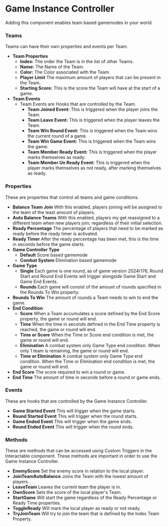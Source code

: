 # Game Instance Controller <div class="whitelisted" data-list="W"></div>
Adding this component enables team based gamemodes in your world.

### Teams
Teams can have their own properties and events per Team. 
+ **Team Properties**
  - **Index:** The order the Team is in the list of other Teams.
  - **Name:** The Name of the Team.
  - **Color:** The Color associated with the Team.
  - **Player Limit** The maximum amount of players that can be present in the Team.
  - **Starting Score:** This is the score the Team will have at the start of a game.
+ **Team Events**
  - Team Events are Hooks that are controlled by the Team.
    * **Team Joined Event:** This is triggered when the player joins the Team.
    * **Team Leave Event:** This is triggered when the player leaves the Team.
    * **Team Win Round Event:** This is triggered when the Team wins the current round of a game.
    * **Team Win Game Event:** This is triggered when the Team wins the game.
    * **Team Member Ready Event:** This is triggered when the player marks themselves as ready.
    * **Team Member Un Ready Event:** This is triggered when the player marks themselves as not ready, after marking themselves as ready.
   
### Properties
These are properties that control all teams and game conditions.

+ **Balance Team Join** With this enabled, players joining will be assigned to the team of the least amount of players.
+ **Auto Balance Teams** With this enabled, players my get reassigned to a different team when new players join; regardless of their initial selection.
+ **Ready Percentage** The percentage of players that need to be marked as ready before the ready timer is activated.
+ **Ready Timer** After the ready percentage has been met, this is the time in seconds before the game starts.
+ **Game Controller Type**
  - **Default** Score based gamemode
  - **Combat System** Elimination based gamemode
+ **Game Type**
  - **Single** Each game is one round, as of game version 2024r176, Round Start and Round End Events will trigger alongside Game Start and Game End Events.
  - **Rounds** Each game will consist of the amount of rounds specified in the Rounds To Win property.
+ **Rounds To Win** The amount of rounds a Team needs to win to end the game.
+ **End Condition**
  - **Score** When a Team accumulates a score defined by the End Score property, the game or round will end.
  - **Time** When the time in seconds defined in the End Time property is reached, the game or round will end.
  - **Time or Score** When the Time or Score end condition is met, the game or round will end.
  - **Elimination** A combat system only Game Type end condition. When only 1 team is remaining, the game or round will end.
  - **Time or Elimination** A combat system only Game Type end condition. When the Time or Elimination end condition is met, the game or round will end.
+ **End Score** The score required to win a round or game.
+ **End Time** The amount of time in seconds before a round or game ends.

### Events
These are hooks that are controlled by the Game Instance Controller.

+ **Game Started Event** This will trigger when the game starts.
+ **Round Started Event** This will trigger when the round starts.
+ **Game Ended Event** This will trigger when the game ends.
+ **Round Ended Event** This will trigger when the round ends.

### Methods
These are methods that can be accessed using Custom Triggers in the Interactable component. These methods are important in order to use the Game Instance Controller.
+ **EnemyScore** Set the enemy score in relation to the local player.
+ **JoinTeamAutoBalance** Joins the Team with the lowest amount of players.
+ **LeaveTeam** Leaves the current team the player is in.
+ **OwnScore** Sets the score of the local player's Team.
+ **StartGame** Will start the game regardless of the Ready Percentage or Ready Time properties.
+ **ToggleReady** Will mark the local player as ready or not ready.
+ **TryJoinTeam** Will try to join the team that is defined by the Index Team Property.
